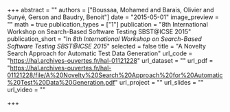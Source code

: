 +++
abstract = ""
authors = ["Boussaa, Mohamed and Barais, Olivier and Sunyé, Gerson and Baudry, Benoit"]
date = "2015-05-01"
image_preview = ""
math = true
publication_types = ["1"]
publication = "8th International Workshop on Search-Based Software Testing SBST@ICSE 2015"
publication_short = "In *8th International Workshop on Search-Based Software Testing SBST@ICSE 2015*"
selected = false
title = "A Novelty Search Approach for Automatic Test Data Generation"
url_code = "https://hal.archives-ouvertes.fr/hal-01121228"
url_dataset = ""
url_pdf = "https://hal.archives-ouvertes.fr/hal-01121228/file/A%20Novelty%20Search%20Approach%20for%20Automatic%20Test%20Data%20Generation.pdf"
url_project = ""
url_slides = ""
url_video = ""

+++
